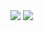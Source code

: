 <img src="https://capsule-render.vercel.app/api?type=rounded&color=7BD1D2&height=100&section=header&text=⊱Welcome⊰%20&fontSize=50&fontColor=FFFFFF&fontAlign=69" />
<img src="https://capsule-render.vercel.app/api?type=venom&color=ECEFF1&height=300&section=header&text=hyewon's%20gitHub&fontSize=70" />
